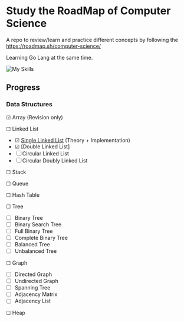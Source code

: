 # Study the RoadMap of Computer Science
A repo to review/learn and practice different concepts by following the https://roadmap.sh/computer-science/

Learning Go Lang at the same time.

![My Skills](https://skillicons.dev/icons?i=golang&theme=dark)

## Progress

### Data Structures

&#9745; Array (Revision only)

&#9744; Linked List
- &#9745; [Single Linked List](https://github.com/jeremydumais/Study_RoadMap_ComputerScience/tree/main/Linked%20List/README.md#single-linked-list) (Theory + Implementation)
- &#9745; [Double Linked List]
- &#9744; Circular Linked List
- &#9744; Circular Doubly Linked List

&#9744; Stack

&#9744; Queue

&#9744; Hash Table

&#9744; Tree
- &#9744; Binary Tree
- &#9744; Binary Search Tree
- &#9744; Full Binary Tree
- &#9744; Complete Binary Tree
- &#9744; Balanced Tree
- &#9744; Unbalanced  Tree

&#9744; Graph
- &#9744; Directed Graph
- &#9744; Undirected Graph
- &#9744; Spanning Tree
- &#9744; Adjacency Matrix
- &#9744; Adjacency List

&#9744; Heap
